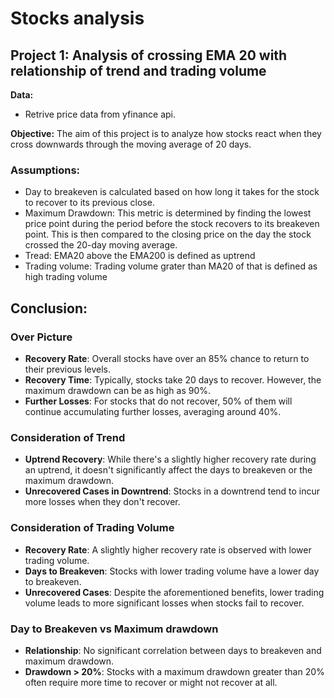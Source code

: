 # Stocks analysis

## Project 1: Analysis of crossing EMA 20 with relationship of trend and trading volume

**Data:**
- Retrive price data from yfinance api.

**Objective:** 
The aim of this project is to analyze how stocks react when they cross downwards through the moving average of 20 days.

### Assumptions:
- Day to breakeven is calculated based on how long it takes for the stock to recover to its previous close.
- Maximum Drawdown: This metric is determined by finding the lowest price point during the period before the stock recovers to its breakeven point. This is then compared to the closing price on the day the stock crossed the 20-day moving average.
- Tread: EMA20 above the EMA200 is defined as uptrend
- Trading volume: Trading volume grater than MA20 of that is defined as high trading volume

## Conclusion:

### Over Picture

- **Recovery Rate**: Overall stocks have over an 85% chance to return to their previous levels.
- **Recovery Time**: Typically, stocks take 20 days to recover. However, the maximum drawdown can be as high as 90%.
- **Further Losses**: For stocks that do not recover, 50% of them will continue accumulating further losses, averaging around 40%.

### Consideration of Trend

- **Uptrend Recovery**: While there's a slightly higher recovery rate during an uptrend, it doesn't significantly affect the days to breakeven or the maximum drawdown.
- **Unrecovered Cases in Downtrend**: Stocks in a downtrend tend to incur more losses when they don't recover.

### Consideration of Trading Volume

- **Recovery Rate**: A slightly higher recovery rate is observed with lower trading volume.
- **Days to Breakeven**: Stocks with lower trading volume have a lower day to breakeven.
- **Unrecovered Cases**: Despite the aforementioned benefits, lower trading volume leads to more significant losses when stocks fail to recover.

### Day to Breakeven vs Maximum drawdown

- **Relationship**: No significant correlation between days to breakeven and maximum drawdown.
- **Drawdown > 20%**: Stocks with a maximum drawdown greater than 20% often require more time to recover or might not recover at all.

